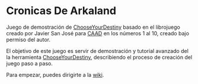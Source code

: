 # Cronicas De Arkaland

Juego de demostración de [ChooseYourDestiny](https://github.com/cronomantic/ChooseYourDestiny) basado en el librojuego creado por Javier San José para [CAAD](https://caad.club/) en los números 1 al 10, creado bajo permiso del autor.

El objetivo de este juego es servir de demostración y tutorial avanzado del la herramienta [ChooseYourDestiny](https://github.com/cronomantic/ChooseYourDestiny), describiendo el proceso de creación del juego paso a paso.

Para empezar, puedes dirigirte a la [wiki](https://github.com/cronomantic/CronicasDeArkaland/wiki).